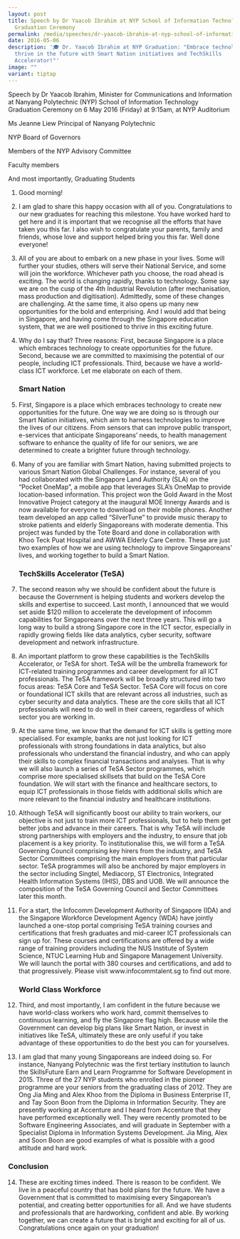 ```yaml
---
layout: post
title: Speech by Dr Yaacob Ibrahim at NYP School of Information Technology
  Graduation Ceremony
permalink: /media/speeches/dr-yaacob-ibrahim-at-nyp-school-of-information-technology-graduation-ceremony/
date: 2016-05-06
description: '🎓 Dr. Yaacob Ibrahim at NYP Graduation: "Embrace technology,
  thrive in the future with Smart Nation initiatives and TechSkills
  Accelerator!"'
image: ""
variant: tiptap
---
```

<p>Speech by Dr Yaacob Ibrahim, Minister for Communications and Information
at Nanyang Polytechnic (NYP) School of Information Technology Graduation
Ceremony on 6 May 2016 (Friday) at 9:15am, at NYP Auditorium</p>
<p>Ms Jeanne Liew Principal of Nanyang Polytechnic</p>
<p>NYP Board of Governors</p>
<p>Members of the NYP Advisory Committee</p>
<p>Faculty members</p>
<p>And most importantly, Graduating Students</p>
<ol data-tight="true" class="tight">
<li>
<p>Good morning!</p>
</li>
<li>
<p>I am glad to share this happy occasion with all of you. Congratulations
to our new graduates for reaching this milestone. You have worked hard
to get here and it is important that we recognise all the efforts that
have taken you this far. I also wish to congratulate your parents, family
and friends, whose love and support helped bring you this far. Well done
everyone!</p>
</li>
<li>
<p>All of you are about to embark on a new phase in your lives. Some will
further your studies, others will serve their National Service, and some
will join the workforce. Whichever path you choose, the road ahead is exciting.
The world is changing rapidly, thanks to technology. Some say we are on
the cusp of the 4th Industrial Revolution (after mechanisation, mass production
and digitisation). Admittedly, some of these changes are challenging. At
the same time, it also opens up many new opportunities for the bold and
enterprising. And I would add that being in Singapore, and having come
through the Singapore education system, that we are well positioned to
thrive in this exciting future.</p>
</li>
<li>
<p>Why do I say that? Three reasons: First, because Singapore is a place
which embraces technology to create opportunities for the future. Second,
because we are committed to maximising the potential of our people, including
ICT professionals. Third, because we have a world-class ICT workforce.
Let me elaborate on each of them.</p>
<h3>Smart Nation</h3>
</li>
<li>
<p>First, Singapore is a place which embraces technology to create new opportunities
for the future. One way we are doing so is through our Smart Nation initiatives,
which aim to harness technologies to improve the lives of our citizens.
From sensors that can improve public transport, e-services that anticipate
Singaporeans’ needs, to health management software to enhance the quality
of life for our seniors, we are determined to create a brighter future
through technology.</p>
</li>
<li>
<p>Many of you are familiar with Smart Nation, having submitted projects
to various Smart Nation Global Challenges. For instance, several of you
had collaborated with the Singapore Land Authority (SLA) on the “Pocket
OneMap”, a mobile app that leverages SLA’s OneMap to provide location-based
information. This project won the Gold Award in the Most Innovative Project
category at the inaugural MOE Innergy Awards and is now available for everyone
to download on their mobile phones. Another team developed an app called
“SilverTune” to provide music therapy to stroke patients and elderly Singaporeans
with moderate dementia. This project was funded by the Tote Board and done
in collaboration with Khoo Teck Puat Hospital and AWWA Elderly Care Centre.
These are just two examples of how we are using technology to improve Singaporeans’
lives, and working together to build a Smart Nation.</p>
<h3>TechSkills Accelerator (TeSA)</h3>
</li>
<li>
<p>The second reason why we should be confident about the future is because
the Government is helping students and workers develop the skills and expertise
to succeed. Last month, I announced that we would set aside $120 million
to accelerate the development of infocomm capabilities for Singaporeans
over the next three years. This will go a long way to build a strong Singapore
core in the ICT sector, especially in rapidly growing fields like data
analytics, cyber security, software development and network infrastructure.</p>
</li>
<li>
<p>An important platform to grow these capabilities is the TechSkills Accelerator,
or TeSA for short. TeSA will be the umbrella framework for ICT-related
training programmes and career development for all ICT professionals. The
TeSA framework will be broadly structured into two focus areas: TeSA Core
and TeSA Sector. TeSA Core will focus on core or foundational ICT skills
that are relevant across all industries, such as cyber security and data
analytics. These are the core skills that all ICT professionals will need
to do well in their careers, regardless of which sector you are working
in.</p>
</li>
<li>
<p>At the same time, we know that the demand for ICT skills is getting more
specialised. For example, banks are not just looking for ICT professionals
with strong foundations in data analytics, but also professionals who understand
the financial industry, and who can apply their skills to complex financial
transactions and analyses. That is why we will also launch a series of
TeSA Sector programmes, which comprise more specialised skillsets that
build on the TeSA Core foundation. We will start with the finance and healthcare
sectors, to equip ICT professionals in those fields with additional skills
which are more relevant to the financial industry and healthcare institutions.</p>
</li>
<li>
<p>Although TeSA will significantly boost our ability to train workers, our
objective is not just to train more ICT professionals, but to help them
get better jobs and advance in their careers. That is why TeSA will include
strong partnerships with employers and the industry, to ensure that job
placement is a key priority. To institutionalise this, we will form a TeSA
Governing Council comprising key hirers from the industry, and TeSA Sector
Committees comprising the main employers from that particular sector. TeSA
programmes will also be anchored by major employers in the sector including
Singtel, Mediacorp, ST Electronics, Integrated Health Information Systems
(IHIS), DBS and UOB. We will announce the composition of the TeSA Governing
Council and Sector Committees later this month.</p>
</li>
<li>
<p>For a start, the Infocomm Development Authority of Singapore (IDA) and
the Singapore Workforce Development Agency (WDA) have jointly launched
a one-stop portal comprising TeSA training courses and certifications that
fresh graduates and mid-career ICT professionals can sign up for. These
courses and certifications are offered by a wide range of training providers
including the NUS Institute of System Science, NTUC Learning Hub and Singapore
Management University. We will launch the portal with 380 courses and certifications,
and add to that progressively. Please visit www.infocommtalent.sg to find
out more.</p>
<h3>World Class Workforce</h3>
</li>
<li>
<p>Third, and most importantly, I am confident in the future because we have
world-class workers who work hard, commit themselves to continuous learning,
and fly the Singapore flag high. Because while the Government can develop
big plans like Smart Nation, or invest in initiatives like TeSA, ultimately
these are only useful if you take advantage of these opportunities to do
the best you can for yourselves.</p>
</li>
<li>
<p>I am glad that many young Singaporeans are indeed doing so. For instance,
Nanyang Polytechnic was the first tertiary institution to launch the SkillsFuture
Earn and Learn Programme for Software Development in 2015. Three of the
27 NYP students who enrolled in the pioneer programme are your seniors
from the graduating class of 2012. They are Ong Jia Ming and Alex Khoo
from the Diploma in Business Enterprise IT, and Tay Soon Boon from the
Diploma in Information Security. They are presently working at Accenture
and I heard from Accenture that they have performed exceptionally well.
They were recently promoted to be Software Engineering Associates, and
will graduate in September with a Specialist Diploma in Information Systems
Development. Jia Ming, Alex and Soon Boon are good examples of what is
possible with a good attitude and hard work.</p>
</li>
</ol>
<h3>Conclusion</h3>
<ol start="14" data-tight="true" class="tight">
<li>
<p>These are exciting times indeed. There is reason to be confident. We live
in a peaceful country that has bold plans for the future. We have a Government
that is committed to maximising every Singaporean’s potential, and creating
better opportunities for all. And we have students and professionals that
are hardworking, confident and able. By working together, we can create
a future that is bright and exciting for all of us. Congratulations once
again on your graduation!</p>
</li>
</ol>
<p></p>